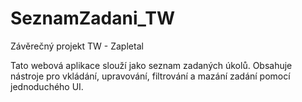 # SeznamZadani_TW
Závěrečný projekt TW - Zapletal

Tato webová aplikace slouží jako seznam zadaných úkolů. Obsahuje nástroje pro vkládání, upravování, filtrování a mazání zadání pomocí jednoduchého UI.
